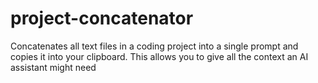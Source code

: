 # project-concatenator
Concatenates all text files in a coding project into a single prompt and copies it into your clipboard. This allows you to give all the context an AI assistant might need
